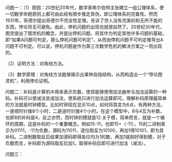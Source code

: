 问题一：（1）原因：20世纪20年代，数学家希尔伯特主张建立一组公理体系，使一切数学命题原则上都可由此经有限步推定真伪，即公理体系的完备性。然而1931年，哥德尔提出哥德尔不完全性定理，告诉了世人没有完美的和无所不能的东西，悖论将无可避免。由此，停机问题的出现也就很自然了。20世纪30年代，图灵提出了图灵机的概念，并提出停机问题，将其作为判定其他许多问题的基础，即“如果A问题可判定，那么停机问题可判定”，从而由停机问题不可判定推导出A问题不可判定。可以说，停机问题是作为第三次数学危机的解决方案之一而出现的。

（2）证明方法：对角线方法。

（3）数学原理：对角线方法能够揭示出某种自指结构，从而构造出一个“悖论图灵机”，利用悖论证明。

问题二：补码是计算机中用来表示负数，使其能够使用加法器参与加法运算的一种码。补码可以使减法变成加法，使系统只进行加法运算即可。理解补码原理最简单的方法就是时钟模型。比如时钟现在显示10点，如何将其变为6点，有两种方法，一是顺时针拨8个小时，二是逆时针拨4个小时。在这个模型中，8与4互为补数，也即8的补码是4，反之亦然，而时钟的模就是12.关于模，简单而言，就是一个循环的周期，这是补码的一个重要概念。例如15-11，也即15+（-11），15的二进制表示为01111，-11为负数，源码为11011，逐位取反为10100，再加1得10101，即为其补码。二进制数取反后结果加源码即得各位均为1的数，再加1就刚好得到模，对于负数而言，补码即为源码取反后加1。取得补码后即可进行加法（减法）。

问题三：
